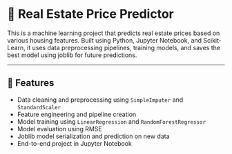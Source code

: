 # 🏡 Real Estate Price Predictor

This is a machine learning project that predicts real estate prices based on various housing features. Built using Python, Jupyter Notebook, and Scikit-Learn, it uses data preprocessing pipelines, training models, and saves the best model using joblib for future predictions.

---

## 🚀 Features

- Data cleaning and preprocessing using `SimpleImputer` and `StandardScaler`
- Feature engineering and pipeline creation
- Model training using `LinearRegression` and `RandomForestRegressor`
- Model evaluation using RMSE
- Joblib model serialization and prediction on new data
- End-to-end project in Jupyter Notebook
